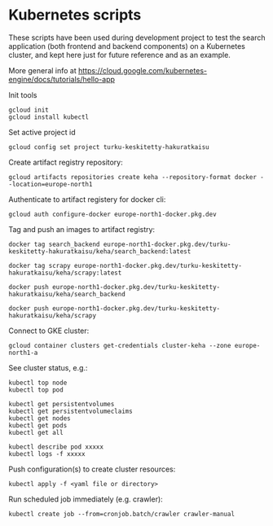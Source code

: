# Kubernetes scripts

These scripts have been used during development project to test the search application (both frontend and backend components) on a Kubernetes cluster, and kept here just for future reference and as an example.

More general info at https://cloud.google.com/kubernetes-engine/docs/tutorials/hello-app

Init tools

```
gcloud init
gcloud install kubectl
```

Set active project id
```
gcloud config set project turku-keskitetty-hakuratkaisu
```

Create artifact registry repository:
```
gcloud artifacts repositories create keha --repository-format docker --location=europe-north1
```

Authenticate to artifact registery for docker cli:
```
gcloud auth configure-docker europe-north1-docker.pkg.dev
```

Tag and push an images to artifact registry:
```
docker tag search_backend europe-north1-docker.pkg.dev/turku-keskitetty-hakuratkaisu/keha/search_backend:latest

docker tag scrapy europe-north1-docker.pkg.dev/turku-keskitetty-hakuratkaisu/keha/scrapy:latest

docker push europe-north1-docker.pkg.dev/turku-keskitetty-hakuratkaisu/keha/search_backend

docker push europe-north1-docker.pkg.dev/turku-keskitetty-hakuratkaisu/keha/scrapy
```

Connect to GKE cluster:
```
gcloud container clusters get-credentials cluster-keha --zone europe-north1-a
```

See cluster status, e.g.:
```
kubectl top node
kubectl top pod

kubectl get persistentvolumes
kubectl get persistentvolumeclaims
kubectl get nodes
kubectl get pods
kubectl get all

kubectl describe pod xxxxx
kubectl logs -f xxxxx
```

Push configuration(s) to create cluster resources:
```
kubectl apply -f <yaml file or directory>
```

Run scheduled job immediately (e.g. crawler):
```
kubectl create job --from=cronjob.batch/crawler crawler-manual
```
